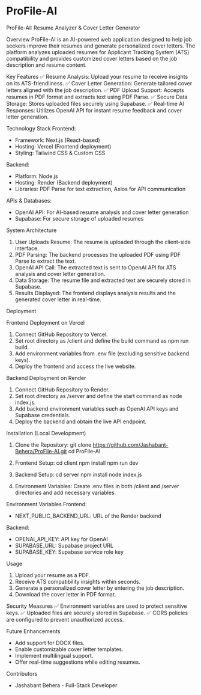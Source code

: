 # ProFile-AI
ProFile-AI: Resume Analyzer & Cover Letter Generator

Overview
ProFile-AI is an AI-powered web application designed to help job seekers improve their resumes and generate personalized cover letters. 
The platform analyzes uploaded resumes for Applicant Tracking System (ATS) compatibility and provides customized cover letters based on 
the job description and resume content.

Key Features
✅ Resume Analysis: Upload your resume to receive insights on its ATS-friendliness.
✅ Cover Letter Generation: Generate tailored cover letters aligned with the job description.
✅ PDF Upload Support: Accepts resumes in PDF format and extracts text using PDF Parse.
✅ Secure Data Storage: Stores uploaded files securely using Supabase.
✅ Real-time AI Responses: Utilizes OpenAI API for instant resume feedback and cover letter generation.

Technology Stack
Frontend:
- Framework: Next.js (React-based)
- Hosting: Vercel (Frontend deployment)
- Styling: Tailwind CSS & Custom CSS

Backend:
- Platform: Node.js
- Hosting: Render (Backend deployment)
- Libraries: PDF Parse for text extraction, Axios for API communication

APIs & Databases:
- OpenAI API: For AI-based resume analysis and cover letter generation
- Supabase: For secure storage of uploaded resumes

System Architecture
1. User Uploads Resume: The resume is uploaded through the client-side interface.
2. PDF Parsing: The backend processes the uploaded PDF using PDF Parse to extract the text.
3. OpenAI API Call: The extracted text is sent to OpenAI API for ATS analysis and cover letter generation.
4. Data Storage: The resume file and extracted text are securely stored in Supabase.
5. Results Displayed: The frontend displays analysis results and the generated cover letter in real-time.

Deployment

Frontend Deployment on Vercel
1. Connect GitHub Repository to Vercel.
2. Set root directory as /client and define the build command as npm run build.
3. Add environment variables from .env file (excluding sensitive backend keys).
4. Deploy the frontend and access the live website.

Backend Deployment on Render
1. Connect GitHub Repository to Render.
2. Set root directory as /server and define the start command as node index.js.
3. Add backend environment variables such as OpenAI API keys and Supabase credentials.
4. Deploy the backend and obtain the live API endpoint.

Installation (Local Development)
1. Clone the Repository:
git clone https://github.com/Jashabant-Behera/ProFile-AI.git
cd ProFile-AI

2. Frontend Setup:
cd client
npm install
npm run dev

3. Backend Setup:
cd server
npm install
node index.js

4. Environment Variables:
Create .env files in both /client and /server directories and add necessary variables.

Environment Variables
Frontend:
- NEXT_PUBLIC_BACKEND_URL: URL of the Render backend

Backend:
- OPENAI_API_KEY: API key for OpenAI
- SUPABASE_URL: Supabase project URL
- SUPABASE_KEY: Supabase service role key

Usage
1. Upload your resume as a PDF.
2. Receive ATS compatibility insights within seconds.
3. Generate a personalized cover letter by entering the job description.
4. Download the cover letter in PDF format.

Security Measures
✅ Environment variables are used to protect sensitive keys.
✅ Uploaded files are securely stored in Supabase.
✅ CORS policies are configured to prevent unauthorized access.

Future Enhancements
- Add support for DOCX files.
- Enable customizable cover letter templates.
- Implement multilingual support.
- Offer real-time suggestions while editing resumes.

Contributors
- Jashabant Behera - Full-Stack Developer

